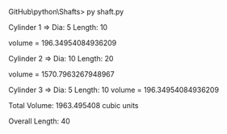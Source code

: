 GitHub\python\Shafts> py shaft.py


Cylinder 1 => Dia: 5 Length: 10

volume =  196.34954084936209

Cylinder 2 => Dia: 10 Length: 20

volume =  1570.7963267948967

Cylinder 3 => Dia: 5 Length: 10
 volume =  196.34954084936209

Total Volume: 1963.495408 cubic units

Overall Length: 40
